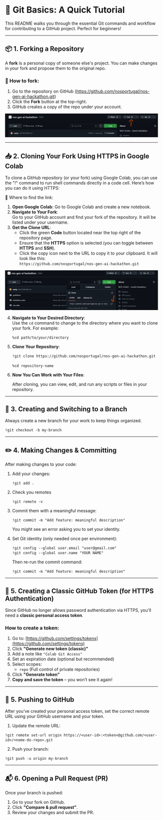 # 🌱 Git Basics: A Quick Tutorial

This README walks you through the essential Git commands and workflow for contributing to a GitHub project. Perfect for beginners!

---

## 📦 1. Forking a Repository

A **fork** is a personal copy of someone else's project. You can make changes in your fork and propose them to the original repo.

### 🔧 How to fork:

1. Go to the repository on GitHub (https://github.com/nosportugal/nos-gen-ai-hackathon.git)
2. Click the **Fork** button at the top-right.
3. GitHub creates a copy of the repo under your account.

![My Feature](images/fork.png)

---

## 📥 2. Cloning Your Fork Using HTTPS in Google Colab

To clone a GitHub repository (or your fork) using Google Colab, you can use the "!" command to run shell commands directly in a code cell. Here’s how you can do it using HTTPS:

🔗 Where to find the link:
1. **Open Google Colab**:
    Go to Google Colab and create a new notebook.
2. **Navigate to Your Fork**:  
   Go to your GitHub account and find your fork of the repository. It will be listed under your username.
3. **Get the Clone URL**:  
   - Click the green **Code** button located near the top right of the repository page.
   - Ensure that the **HTTPS** option is selected (you can toggle between **HTTPS** and **SSH**).
   - Click the copy icon next to the URL to copy it to your clipboard. It will look like this:  
     `https://github.com/nosportugal/nos-gen-ai-hackathon.git`

![My Feature](images/clone.png)

4. **Navigate to Your Desired Directory**:  
   Use the `cd` command to change to the directory where you want to clone your fork. For example:
   ```
   %cd path/to/your/directory
    ```
5. **Clone Your Repository**:
    ```
    !git clone https://github.com/nosportugal/nos-gen-ai-hackathon.git

    %cd repository-name
    ```
6. **Now You Can Work with Your Files**:

    After cloning, you can view, edit, and run any scripts or files in your repository.

---

## 🌿 3. Creating and Switching to a Branch

Always create a new branch for your work to keep things organized.

```
!git checkout -b my-branch
```

---

## ✏️ 4. Making Changes & Committing

After making changes to your code:

1. Add your changes:
    ```
    !git add .
    ```
2. Check you remotes
    ```
    !git remote -v
    ```
3. Commit them with a meaningful message:
    ```
    !git commit -m "Add feature: meaningful description"
    ```
    You might see an error asking you to set your identity.
4.  Set Git identity (only needed once per environment):
    ```
    !git config --global user.email "user@gmail.com"
    !git config --global user.name "YOUR NAME"
    ```
    
    Then re-run the commit command:
    ```
    !git commit -m "Add feature: meaningful description"
    ```

---
## 🔐 5. Creating a Classic GitHub Token (for HTTPS Authentication)

Since GitHub no longer allows password authentication via HTTPS, you'll need a **classic personal access token**.

### How to create a token:

1. Go to: [https://github.com/settings/tokens](https://github.com/settings/tokens)
2. Click **"Generate new token (classic)"**
3. Add a note like `"Colab Git Access"`
4. Set an expiration date (optional but recommended)
5. Select scopes:
   - `repo` (Full control of private repositories)
6. Click **"Generate token"**
7. **Copy and save the token** – you won’t see it again!

---

## 🚀 5. Pushing to GitHub

After you’ve created your personal access token, set the correct remote URL using your GitHub username and your token.

1. Update the remote URL:

```
!git remote set-url origin https://<user-id>:<token>@github.com/<user-id>/<nome-do-repo>.git
```
2. Push your branch:
```
!git push -u origin my-branch
```

---

## 📬 6. Opening a Pull Request (PR)

Once your branch is pushed:

1. Go to your fork on GitHub.
2. Click **"Compare & pull request"**.
3. Review your changes and submit the PR.
